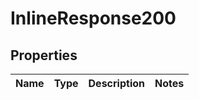 # InlineResponse200

## Properties
Name | Type | Description | Notes
------------ | ------------- | ------------- | -------------
